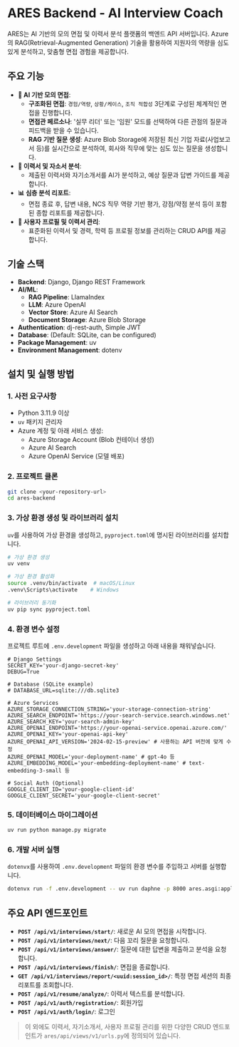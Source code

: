# ARES Backend - AI Interview Coach

ARES는 AI 기반의 모의 면접 및 이력서 분석 플랫폼의 백엔드 API 서버입니다. Azure의 RAG(Retrieval-Augmented Generation) 기술을 활용하여 지원자의 역량을 심도 있게 분석하고, 맞춤형 면접 경험을 제공합니다.

## 주요 기능

- **🤖 AI 기반 모의 면접**:
  - **구조화된 면접**: `경험/역량`, `상황/케이스`, `조직 적합성` 3단계로 구성된 체계적인 면접을 진행합니다.
  - **면접관 페르소나**: '실무 리더' 또는 '임원' 모드를 선택하여 다른 관점의 질문과 피드백을 받을 수 있습니다.
  - **RAG 기반 질문 생성**: Azure Blob Storage에 저장된 최신 기업 자료(사업보고서 등)를 실시간으로 분석하여, 회사와 직무에 맞는 심도 있는 질문을 생성합니다.
- **📄 이력서 및 자소서 분석**:
  - 제출된 이력서와 자기소개서를 AI가 분석하고, 예상 질문과 답변 가이드를 제공합니다.
- **📊 심층 분석 리포트**:
  - 면접 종료 후, 답변 내용, NCS 직무 역량 기반 평가, 강점/약점 분석 등이 포함된 종합 리포트를 제공합니다.
- **👤 사용자 프로필 및 이력서 관리**:
  - 표준화된 이력서 및 경력, 학력 등 프로필 정보를 관리하는 CRUD API를 제공합니다.

## 기술 스택

- **Backend**: Django, Django REST Framework
- **AI/ML**:
  - **RAG Pipeline**: LlamaIndex
  - **LLM**: Azure OpenAI
  - **Vector Store**: Azure AI Search
  - **Document Storage**: Azure Blob Storage
- **Authentication**: dj-rest-auth, Simple JWT
- **Database**: (Default: SQLite, can be configured)
- **Package Management**: uv
- **Environment Management**: dotenv

## 설치 및 실행 방법

### 1. 사전 요구사항

- Python 3.11.9 이상
- `uv` 패키지 관리자
- Azure 계정 및 아래 서비스 생성:
  - Azure Storage Account (Blob 컨테이너 생성)
  - Azure AI Search
  - Azure OpenAI Service (모델 배포)

### 2. 프로젝트 클론

```bash
git clone <your-repository-url>
cd ares-backend
```

### 3. 가상 환경 생성 및 라이브러리 설치

`uv`를 사용하여 가상 환경을 생성하고, `pyproject.toml`에 명시된 라이브러리를 설치합니다.

```bash
# 가상 환경 생성
uv venv

# 가상 환경 활성화
source .venv/bin/activate  # macOS/Linux
.venv\Scripts\activate    # Windows

# 라이브러리 동기화
uv pip sync pyproject.toml
```

### 4. 환경 변수 설정

프로젝트 루트에 `.env.development` 파일을 생성하고 아래 내용을 채워넣습니다.

```env
# Django Settings
SECRET_KEY='your-django-secret-key'
DEBUG=True

# Database (SQLite example)
# DATABASE_URL=sqlite:///db.sqlite3

# Azure Services
AZURE_STORAGE_CONNECTION_STRING='your-storage-connection-string'
AZURE_SEARCH_ENDPOINT='https://your-search-service.search.windows.net'
AZURE_SEARCH_KEY='your-search-admin-key'
AZURE_OPENAI_ENDPOINT='https://your-openai-service.openai.azure.com/'
AZURE_OPENAI_KEY='your-openai-api-key'
AZURE_OPENAI_API_VERSION='2024-02-15-preview' # 사용하는 API 버전에 맞게 수정
AZURE_OPENAI_MODEL='your-deployment-name' # gpt-4o 등
AZURE_EMBEDDING_MODEL='your-embedding-deployment-name' # text-embedding-3-small 등

# Social Auth (Optional)
GOOGLE_CLIENT_ID='your-google-client-id'
GOOGLE_CLIENT_SECRET='your-google-client-secret'
```

### 5. 데이터베이스 마이그레이션

```bash
uv run python manage.py migrate
```

### 6. 개발 서버 실행

`dotenvx`를 사용하여 `.env.development` 파일의 환경 변수를 주입하고 서버를 실행합니다.

```bash
dotenvx run -f .env.development -- uv run daphne -p 8000 ares.asgi:application
```

## 주요 API 엔드포인트

- **`POST /api/v1/interviews/start/`**: 새로운 AI 모의 면접을 시작합니다.
- **`POST /api/v1/interviews/next/`**: 다음 꼬리 질문을 요청합니다.
- **`POST /api/v1/interviews/answer/`**: 질문에 대한 답변을 제출하고 분석을 요청합니다.
- **`POST /api/v1/interviews/finish/`**: 면접을 종료합니다.
- **`GET /api/v1/interviews/report/<uuid:session_id>/`**: 특정 면접 세션의 최종 리포트를 조회합니다.
- **`POST /api/v1/resume/analyze/`**: 이력서 텍스트를 분석합니다.
- **`POST /api/v1/auth/registration/`**: 회원가입
- **`POST /api/v1/auth/login/`**: 로그인

> 이 외에도 이력서, 자기소개서, 사용자 프로필 관리를 위한 다양한 CRUD 엔드포인트가 `ares/api/views/v1/urls.py`에 정의되어 있습니다.
